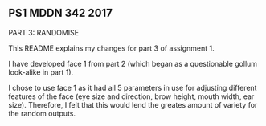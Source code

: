 ## PS1 MDDN 342 2017

PART 3: RANDOMISE

This README explains my changes for part 3 of assignment 1. 

I have developed face 1 from part 2 (which began as a questionable gollum look-alike in part 1).

I chose to use face 1 as it had all 5 parameters in use for adjusting different features of the face (eye size and direction, brow height, mouth width, ear size). Therefore, I felt that this would lend the greates amount of variety for the random outputs. 




